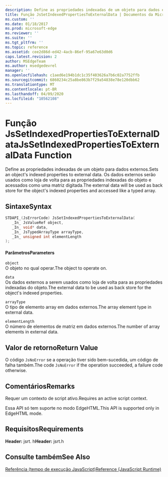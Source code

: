 ```yaml
---
description: Define as propriedades indexadas de um objeto para dados externos. Os dados externos serão usados como loja de volta para as propriedades indexadas do objeto e acessados como uma matriz digitada.
title: Função JsSetIndexedPropertiesToExternalData | Documentos da Microsoft
ms.custom: ''
ms.date: 01/18/2017
ms.prod: microsoft-edge
ms.reviewer: ''
ms.suite: ''
ms.tgt_pltfrm: ''
ms.topic: reference
ms.assetid: cee2d86d-ed42-4acb-86ef-95a67e63d0d6
caps.latest.revision: 2
author: MSEdgeTeam
ms.author: msedgedevrel
manager: ''
ms.openlocfilehash: c1aed6e194b1dc1c35f403626a7b6c02a7752ffb
ms.sourcegitcommit: 6860234c25a8be863b7f29a54838e78e120dbb62
ms.translationtype: MT
ms.contentlocale: pt-BR
ms.lasthandoff: 04/09/2020
ms.locfileid: "10562108"
---
```

# <span data-ttu-id="d7b7e-104">Função JsSetIndexedPropertiesToExternalData</span><span class="sxs-lookup"><span data-stu-id="d7b7e-104">JsSetIndexedPropertiesToExternalData Function</span></span>
<span data-ttu-id="d7b7e-105">Define as propriedades indexadas de um objeto para dados externos.</span><span class="sxs-lookup"><span data-stu-id="d7b7e-105">Sets an object's indexed properties to external data.</span></span> <span data-ttu-id="d7b7e-106">Os dados externos serão usados como loja de volta para as propriedades indexadas do objeto e acessados como uma matriz digitada.</span><span class="sxs-lookup"><span data-stu-id="d7b7e-106">The external data will be used as back store for the object's indexed properties and accessed like a typed array.</span></span>  
  
## <span data-ttu-id="d7b7e-107">Sintaxe</span><span class="sxs-lookup"><span data-stu-id="d7b7e-107">Syntax</span></span>  
  
```cpp  
STDAPI_(JsErrorCode) JsSetIndexedPropertiesToExternalData(  
   _In_ JsValueRef object,  
   _In_ void* data,  
   _In_ JsTypedArrayType arrayType,  
   _In_ unsigned int elementLength  
);  
```  
  
#### <span data-ttu-id="d7b7e-108">Parâmetros</span><span class="sxs-lookup"><span data-stu-id="d7b7e-108">Parameters</span></span>  
 `object`  
 <span data-ttu-id="d7b7e-109">O objeto no qual operar.</span><span class="sxs-lookup"><span data-stu-id="d7b7e-109">The object to operate on.</span></span>  
  
 `data`  
 <span data-ttu-id="d7b7e-110">Os dados externos a serem usados como loja de volta para as propriedades indexadas do objeto.</span><span class="sxs-lookup"><span data-stu-id="d7b7e-110">The external data to be used as back store for the object's indexed properties.</span></span>  
  
 `arrayType`  
 <span data-ttu-id="d7b7e-111">O tipo de elemento array em dados externos.</span><span class="sxs-lookup"><span data-stu-id="d7b7e-111">The array element type in external data.</span></span>  
  
 `elementLength`  
 <span data-ttu-id="d7b7e-112">O número de elementos de matriz em dados externos.</span><span class="sxs-lookup"><span data-stu-id="d7b7e-112">The number of array elements in external data.</span></span>  
  
## <span data-ttu-id="d7b7e-113">Valor de retorno</span><span class="sxs-lookup"><span data-stu-id="d7b7e-113">Return Value</span></span>  
 <span data-ttu-id="d7b7e-114">O código `JsNoError` se a operação tiver sido bem-sucedida, um código de falha também.</span><span class="sxs-lookup"><span data-stu-id="d7b7e-114">The code `JsNoError` if the operation succeeded, a failure code otherwise.</span></span>  
  
## <span data-ttu-id="d7b7e-115">Comentários</span><span class="sxs-lookup"><span data-stu-id="d7b7e-115">Remarks</span></span>  
 <span data-ttu-id="d7b7e-116">Requer um contexto de script ativo.</span><span class="sxs-lookup"><span data-stu-id="d7b7e-116">Requires an active script context.</span></span>  
  
 <span data-ttu-id="d7b7e-117">Essa API só tem suporte no modo EdgeHTML.</span><span class="sxs-lookup"><span data-stu-id="d7b7e-117">This API is supported only in EdgeHTML mode.</span></span>  
  
## <span data-ttu-id="d7b7e-118">Requisitos</span><span class="sxs-lookup"><span data-stu-id="d7b7e-118">Requirements</span></span>  
 <span data-ttu-id="d7b7e-119">**Header:** jsrt. h</span><span class="sxs-lookup"><span data-stu-id="d7b7e-119">**Header:** jsrt.h</span></span>  
  
## <span data-ttu-id="d7b7e-120">Consulte também</span><span class="sxs-lookup"><span data-stu-id="d7b7e-120">See Also</span></span>  
 [<span data-ttu-id="d7b7e-121">Referência (tempo de execução JavaScript)</span><span class="sxs-lookup"><span data-stu-id="d7b7e-121">Reference (JavaScript Runtime)</span></span>](../chakra-hosting/reference-javascript-runtime.md)